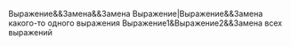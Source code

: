 Выражение&&Замена&&Замена
Выражение|Выражение&&Замена какого-то одного выражения
Выражение1&Выражение2&&Замена всех выражений
